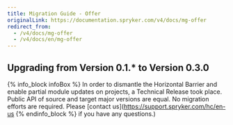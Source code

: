 ```yaml
---
title: Migration Guide - Offer
originalLink: https://documentation.spryker.com/v4/docs/mg-offer
redirect_from:
  - /v4/docs/mg-offer
  - /v4/docs/en/mg-offer
---
```


## Upgrading from Version 0.1.* to Version 0.3.0

{% info_block infoBox %}
In order to dismantle the Horizontal Barrier and enable partial module updates on projects, a Technical Release took place. Public API of source and target major versions are equal. No migration efforts are required. Please [contact us](https://support.spryker.com/hc/en-us
{% endinfo_block %} if you have any questions.)
